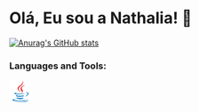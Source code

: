 # Olá, Eu sou a Nathalia! 👋

[![Anurag's GitHub stats](https://github-readme-stats.vercel.app/api=nttcerqueira=anuraghazra)](https://github.com/anuraghazra/github-readme-stats)



<h3 align="left">Languages and Tools:</h3>
<p align="left"> <a href="https://www.java.com" target="_blank" rel="noreferrer"> <img src="https://raw.githubusercontent.com/devicons/devicon/master/icons/java/java-original.svg" alt="java" width="40" height="40"/> </a> </p>







